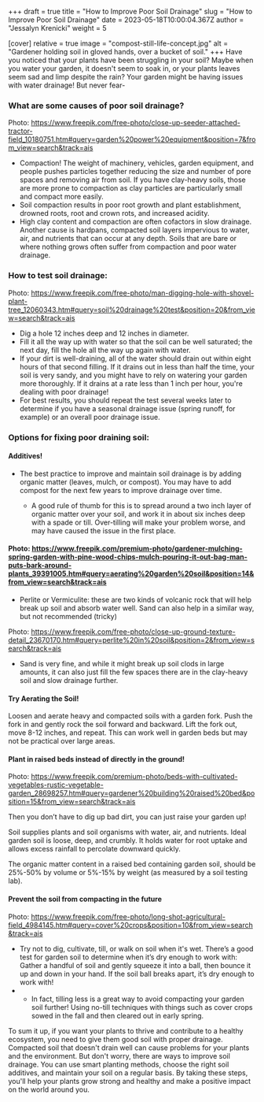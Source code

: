 +++
draft = true
title = "How to Improve Poor Soil Drainage"
slug = "How to Improve Poor Soil Drainage"
date = 2023-05-18T10:00:04.367Z
author = "Jessalyn Krenicki"
weight = 5

[cover]
relative = true
image = "compost-still-life-concept.jpg"
alt = "Gardener holding soil in gloved hands, over a bucket of soil."
+++
Have you noticed that your plants have been struggling in your soil? Maybe when you water your garden, it doesn't seem to soak in, or your plants leaves seem sad and limp despite the rain? Your garden might be having issues with water drainage! But never fear- 

### What are some causes of poor soil drainage?

Photo: <https://www.freepik.com/free-photo/close-up-seeder-attached-tractor-field_10180751.htm#query=garden%20power%20equipment&position=7&from_view=search&track=ais>

* Compaction! The weight of machinery, vehicles, garden equipment, and people pushes particles together reducing the size and number of pore spaces and removing air from soil. If you have clay-heavy soils, those are more prone to compaction as clay particles are particularly small and compact more easily.
* Soil compaction results in poor root growth and plant establishment, drowned roots, root and crown rots, and increased acidity.
* High clay content and compaction are often cofactors in slow drainage. Another cause is hardpans, compacted soil layers impervious to water, air, and nutrients that can occur at any depth. Soils that are bare or where nothing grows often suffer from compaction and poor water drainage.

### How to test soil drainage:

Photo: https://www.freepik.com/free-photo/man-digging-hole-with-shovel-plant-tree_12060343.htm#query=soil%20drainage%20test&position=20&from_view=search&track=ais

* Dig a hole 12 inches deep and 12 inches in diameter.
* Fill it all the way up with water so that the soil can be well saturated; the next day, fill the hole all the way up again with water.
* If your dirt is well-draining, all of the water should drain out within eight hours of that second filling. If it drains out in less than half the time, your soil is very sandy, and you might have to rely on watering your garden more thoroughly. If it drains at a rate less than 1 inch per hour, you're dealing with poor drainage!
* For best results, you should repeat the test several weeks later to determine if you have a seasonal drainage issue (spring runoff, for example) or an overall poor drainage issue.

### Options for fixing poor draining soil: 

#### Additives!

* The best practice to improve and maintain soil drainage is by adding organic matter (leaves, mulch, or compost). You may have to add compost for the next few years to improve drainage over time.

  * A good rule of thumb for this is to spread around a two inch layer of organic matter over your soil, and work it in about six inches deep with a spade or till. Over-tilling will make your problem worse, and may have caused the issue in the first place.

#### Photo: <https://www.freepik.com/premium-photo/gardener-mulching-spring-garden-with-pine-wood-chips-mulch-pouring-it-out-bag-man-puts-bark-around-plants_39391005.htm#query=aerating%20garden%20soil&position=14&from_view=search&track=ais> 

* Perlite or Vermiculite: these are two kinds of volcanic rock that will help break up soil and absorb water well. Sand can also help in a similar way, but not recommended (tricky)

Photo: <https://www.freepik.com/free-photo/close-up-ground-texture-detail_23670170.htm#query=perlite%20in%20soil&position=2&from_view=search&track=ais> 

* Sand is very fine, and while it might break up soil clods in large amounts, it can also just fill the few spaces there are in the clay-heavy soil and slow drainage further.

#### Try Aerating the Soil!

Loosen and aerate heavy and compacted soils with a garden fork. Push the fork in and gently rock the soil forward and backward. Lift the fork out, move 8-12 inches, and repeat. This can work well in garden beds but may not be practical over large areas.

#### Plant in raised beds instead of directly in the ground!

Photo: <https://www.freepik.com/premium-photo/beds-with-cultivated-vegetables-rustic-vegetable-garden_28698257.htm#query=gardener%20building%20raised%20bed&position=15&from_view=search&track=ais> 

Then you don’t have to dig up bad dirt, you can just raise your garden up!

Soil supplies plants and soil organisms with water, air, and nutrients. Ideal garden soil is loose, deep, and crumbly. It holds water for root uptake and allows excess rainfall to percolate downward quickly.

The organic matter content in a raised bed containing garden soil, should be 25%-50% by volume or 5%-15% by weight (as measured by a soil testing lab). 

#### Prevent the soil from compacting in the future

Photo: <https://www.freepik.com/free-photo/long-shot-agricultural-field_4984145.htm#query=cover%20crops&position=10&from_view=search&track=ais> 

* Try not to dig, cultivate, till, or walk on soil when it's wet. There’s a good test for garden soil to determine when it’s dry enough to work with: Gather a handful of soil and gently squeeze it into a ball, then bounce it up and down in your hand. If the soil ball breaks apart, it’s dry enough to work with!
* * In fact, tilling less is a great way to avoid compacting your garden soil further! Using no-till techniques with things such as cover crops sowed in the fall and then cleared out in early spring.

To sum it up, if you want your plants to thrive and contribute to a healthy ecosystem, you need to give them good soil with proper drainage. Compacted soil that doesn't drain well can cause problems for your plants and the environment. But don't worry, there are ways to improve soil drainage. You can use smart planting methods, choose the right soil additives, and maintain your soil on a regular basis. By taking these steps, you'll help your plants grow strong and healthy and make a positive impact on the world around you.